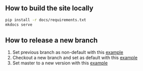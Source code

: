 ## How to build the site locally

```bash
pip install -r docs/requirements.txt 
mkdocs serve
```

## How to release a new branch

1. Set previous branch as non-default with this [example](https://github.com/kubeovn/docs/commit/61d0d67053fe706602170e8287a285a80c33fab3)
2. Checkout a new branch and set as default with this [example](https://github.com/kubeovn/docs/commit/ff0a79776cd03ac5594e3e898c37effb7e386f20)
3. Set master to a new version with this [example](https://github.com/kubeovn/docs/commit/2e99f54cc75743d1a9e95cbe2eedc8bd8769b331)
